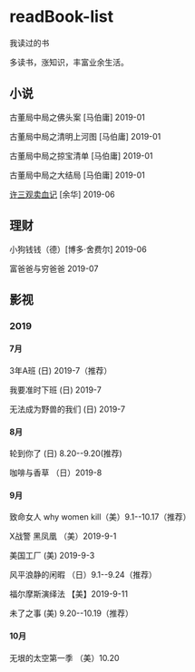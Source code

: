 # readBook-list
我读过的书

多读书，涨知识，丰富业余生活。

## 小说

古董局中局之佛头案 [马伯庸] 2019-01

古董局中局之清明上河图 [马伯庸] 2019-01

古董局中局之掠宝清单 [马伯庸] 2019-01

古董局中局之大结局 [马伯庸] 2019-01
 
[许三观卖血记](https://github.com/zhaodengping/readBook-list/blob/master/bookDetails/2019/june.md) [余华] 2019-06

## 理财

小狗钱钱（德）[博多·舍费尔] 2019-06

富爸爸与穷爸爸 2019-07

## 影视 
### 2019
#### 7月

3年A班 (日) 2019-7（推荐）

我要准时下班 (日) 2019-7

无法成为野兽的我们 (日) 2019-7

#### 8月

轮到你了 (日) 8.20--9.20(推荐)

咖啡与香草 （日）2019-8

#### 9月

致命女人 why women kill（美）9.1--10.17（推荐）

X战警 黑凤凰 （美）2019-9-1

美国工厂 (美) 2019-9-3

风平浪静的闲暇 （日）9.1--9.24（推荐）

福尔摩斯演绎法 【美】2019-9-11

未了之事 (美) 9.20--10.19（推荐）

#### 10月
无垠的太空第一季 （美）10.20